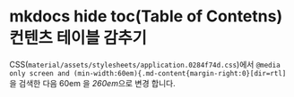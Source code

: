# mkdocs hide toc(Table of Contetns) 컨텐츠 테이블 감추기

CSS(`material/assets/stylesheets/application.0284f74d.css`)에서 `@media only screen and (min-width:60em){.md-content{margin-right:0}[dir=rtl]`을 검색한 다음 60em 을 *260em*으로 변경 합니다.

